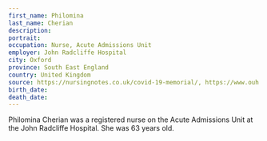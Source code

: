 ```yaml
---
first_name: Philomina
last_name: Cherian
description: 
portrait: 
occupation: Nurse, Acute Admissions Unit
employer: John Radcliffe Hospital
city: Oxford
province: South East England
country: United Kingdom
source: https://nursingnotes.co.uk/covid-19-memorial/, https://www.ouh.nhs.uk/news/article.aspx?id=1240
birth_date: 
death_date: 
---
```


Philomina Cherian was a registered nurse on the Acute Admissions Unit at the John Radcliffe Hospital. She was 63 years old.